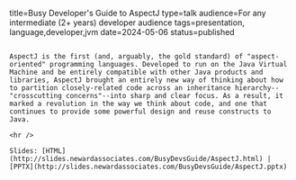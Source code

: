 title=Busy Developer's Guide to AspectJ
type=talk
audience=For any intermediate (2+ years) developer audience
tags=presentation, language,developer,jvm
date=2024-05-06
status=published
~~~~~~

AspectJ is the first (and, arguably, the gold standard) of "aspect-oriented" programming languages. Developed to run on the Java Virtual Machine and be entirely compatible with other Java products and libraries, AspectJ brought an entirely new way of thinking about how to partition closely-related code across an inheritance hierarchy--"crosscutting concerns"--into sharp and clear focus. As a result, it marked a revolution in the way we think about code, and one that continues to provide some powerful design and reuse constructs to Java.
    
<hr />

Slides: [HTML](http://slides.newardassociates.com/BusyDevsGuide/AspectJ.html) | [PPTX](http://slides.newardassociates.com/BusyDevsGuide/AspectJ.pptx)
